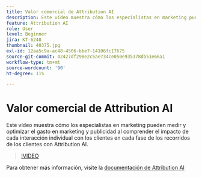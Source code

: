 ```yaml
---
title: Valor comercial de Attribution AI
description: Este vídeo muestra cómo los especialistas en marketing pueden medir y optimizar el gasto en marketing y publicidad al comprender el impacto de cada interacción individual con los clientes en cada fase de los recorridos de los clientes con Attribution AI.
feature: Attribution AI
role: User
level: Beginner
jira: KT-6248
thumbnail: 40375.jpg
exl-id: 12aa5c9a-ac48-4506-bbe7-14106fc17675
source-git-commit: 42427df298e2c5ae734ce050e935378db51e66a1
workflow-type: tm+mt
source-wordcount: '90'
ht-degree: 11%

---
```


# Valor comercial de Attribution AI

Este vídeo muestra cómo los especialistas en marketing pueden medir y optimizar el gasto en marketing y publicidad al comprender el impacto de cada interacción individual con los clientes en cada fase de los recorridos de los clientes con Attribution AI.

>[!VIDEO](https://video.tv.adobe.com/v/40375?quality=12&learn=on)

Para obtener más información, visite la [documentación de Attribution AI](https://experienceleague.adobe.com/docs/experience-platform/intelligent-services/attribution-ai/overview.html)

